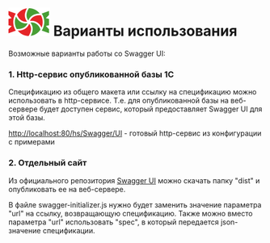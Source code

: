 # ![SWEET](../../logo/logo.svg) Варианты использования

Возможные варианты работы со Swagger UI:

### 1. Http-сервис опубликованной базы 1С

Спецификацию из общего макета или ссылку на спецификацию можно использовать в http-сервисе. Т.е. для опубликованной базы на веб-сервере будет доступен сервис, который предоставляет Swagger UI для этой базы. 

[http://localhost:80/hs/Swagger/UI](../../examples/EDT/src/HTTPServices/Swagger/Module.bsl) - готовый http-сервис из конфигурации с примерами

### 2. Отдельный сайт

Из официального репозитория [Swagger UI](https://github.com/swagger-api/swagger-ui) можно скачать папку "dist" и опубликовать ее на веб-сервере.

В файле swagger-initializer.js нужно будет заменить значение параметра "url" на ссылку, возвращающую спецификацию. Также можно вместо параметра "url" использовать "spec", в который передается json-значение спецификации.
